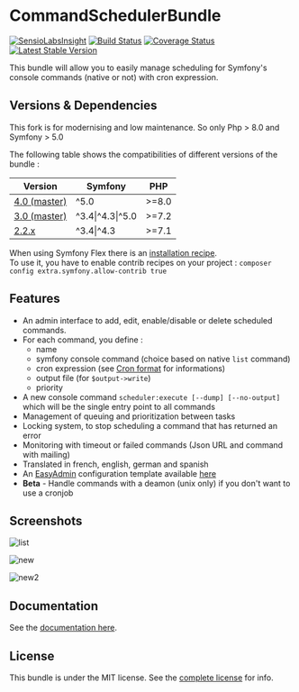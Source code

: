 CommandSchedulerBundle
======================

[![SensioLabsInsight](https://insight.sensiolabs.com/projects/8d984140-0e19-4c4f-8b05-605025eebeb5/mini.png)](https://insight.sensiolabs.com/projects/8d984140-0e19-4c4f-8b05-605025eebeb5)
[![Build Status](https://travis-ci.org/j-guyon/CommandSchedulerBundle.svg)](https://travis-ci.org/j-guyon/CommandSchedulerBundle)
[![Coverage Status](https://coveralls.io/repos/J-Mose/CommandSchedulerBundle/badge.svg)](https://coveralls.io/r/J-Mose/CommandSchedulerBundle)
[![Latest Stable Version](https://poser.pugx.org/jmose/command-scheduler-bundle/v/stable)](https://packagist.org/packages/jmose/command-scheduler-bundle)

This bundle will allow you to easily manage scheduling for Symfony's console commands (native or not) with cron expression.

## Versions & Dependencies

This fork is for modernising and low maintenance.
So only Php > 8.0 and Symfony > 5.0

The following table shows the compatibilities of different versions of the bundle :

| Version                                                                                 | Symfony          | PHP    |
| --------------------------------------------------------------------------------------- |  --------------- | ------ |
| [4.0 (master)](https://github.com/Chris53897/CommandSchedulerBundle/tree/master)        | ^5.0             | >=8.0  |
| [3.0 (master)](https://github.com/J-Mose/CommandSchedulerBundle/tree/master)            | ^3.4\|^4.3\|^5.0 | >=7.2  |
| [2.2.x](https://github.com/J-Mose/CommandSchedulerBundle/tree/2.2)                      | ^3.4\|^4.3       | >=7.1  |

When using Symfony Flex there is an [installation recipe](https://github.com/symfony/recipes-contrib/tree/master/jmose/command-scheduler-bundle/2.0).  
To use it, you have to enable contrib recipes on your project : `composer config extra.symfony.allow-contrib true`

## Features

- An admin interface to add, edit, enable/disable or delete scheduled commands.
- For each command, you define : 
  - name
  - symfony console command (choice based on native `list` command)
  - cron expression (see [Cron format](http://en.wikipedia.org/wiki/Cron#Format) for informations)
  - output file (for `$output->write`)
  - priority
- A new console command `scheduler:execute [--dump] [--no-output]` which will be the single entry point to all commands
- Management of queuing and prioritization between tasks 
- Locking system, to stop scheduling a command that has returned an error
- Monitoring with timeout or failed commands (Json URL and command with mailing)
- Translated in french, english, german and spanish
- An [EasyAdmin](https://github.com/EasyCorp/EasyAdminBundle) configuration template available [here](Resources/doc/index.md#6---easyadmin-integration)
- **Beta** - Handle commands with a deamon (unix only) if you don't want to use a cronjob

## Screenshots
![list](Resources/doc/images/scheduled-list.png)

![new](Resources/doc/images/new-schedule.png)

![new2](Resources/doc/images/command-list.png)

## Documentation

See the [documentation here](Resources/doc/index.md).

## License

This bundle is under the MIT license. See the [complete license](Resources/meta/LICENCE) for info.
